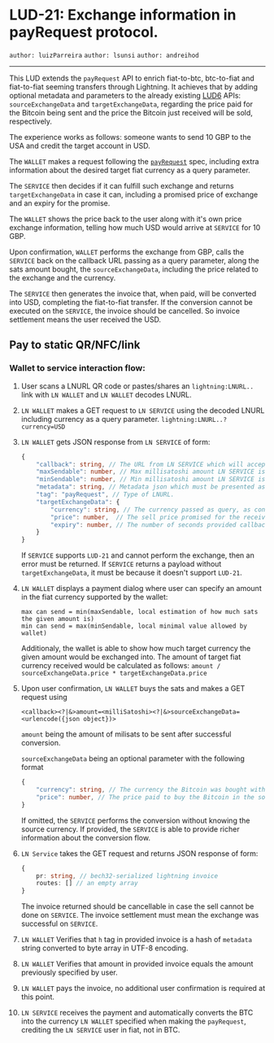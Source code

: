 LUD-21: Exchange information in payRequest protocol.
===============================

`author: luizParreira`
`author: lsunsi`
`author: andreihod`

---

This LUD extends the `payRequest` API to enrich fiat-to-btc, btc-to-fiat and fiat-to-fiat seeming transfers through Lightning. It achieves that by adding optional metadata and parameters to the already existing [LUD6](https://github.com/fiatjaf/lnurl-rfc/blob/luds/06.md) APIs: `sourceExchangeData` and `targetExchangeData`, regarding the price paid for the Bitcoin being sent and the price the Bitcoin just received will be sold, respectively.

The experience works as follows: someone wants to send 10 GBP to the USA and credit the target account in USD.

The `WALLET` makes a request following the [`payRequest`](https://github.com/fiatjaf/lnurl-rfc/blob/luds/06.md) spec, including extra information about the desired target fiat currency as a query parameter.

The `SERVICE` then decides if it can fulfill such exchange and returns `targetExchangeData` in case it can, including a promised price of exchange and an expiry for the promise.

The `WALLET` shows the price back to the user along with it's own price exchange information, telling how much USD would arrive at `SERVICE` for 10 GBP.

Upon confirmation, `WALLET` performs the exchange from GBP, calls the `SERVICE` back on the callback URL passing as a query parameter, along the sats amount bought, the `sourceExchangeData`, including the price related to the exchange and the currency.

The `SERVICE` then generates the invoice that, when paid, will be converted into USD, completing the fiat-to-fiat transfer. If the conversion cannot be executed on the `SERVICE`, the invoice should be cancelled. So invoice settlement means the user received the USD.

## Pay to static QR/NFC/link

### Wallet to service interaction flow:

1. User scans a LNURL QR code or pastes/shares an `lightning:LNURL..` link with `LN WALLET` and `LN WALLET` decodes LNURL.
2. `LN WALLET` makes a GET request to `LN SERVICE` using the decoded LNURL including currency as a query parameter.
    `lightning:LNURL..?currency=USD`
3. `LN WALLET` gets JSON response from `LN SERVICE` of form:

    ```Typescript
    {
        "callback": string, // The URL from LN SERVICE which will accept the pay request parameters.
        "maxSendable": number, // Max millisatoshi amount LN SERVICE is willing to receive.
        "minSendable": number, // Min millisatoshi amount LN SERVICE is willing to receive, can not be less than 1 or more than `maxSendable`.
        "metadata": string, // Metadata json which must be presented as raw string here, this is required to pass signature verification at a later step.
        "tag": "payRequest", // Type of LNURL.
        "targetExchangeData": {
            "currency": string, // The currency passed as query, as confirmation that it is accepted.
            "price": number,  // The sell price promised for the received Bitcoin in given currency.
            "expiry": number, // The number of seconds provided callback and price is valid.
        }
    }
    ```

    If `SERVICE` supports `LUD-21` and cannot perform the exchange, then an error must be returned.
    If `SERVICE` returns a payload without `targetExchangeData`, it must be because it doesn't support `LUD-21`.

3. `LN WALLET` displays a payment dialog where user can specify an amount in the fiat currency supported by the wallet:

	```
	max can send = min(maxSendable, local estimation of how much sats the given amount is)
	min can send = max(minSendable, local minimal value allowed by wallet)
	```

    Additionaly, the wallet is able to show how much target currency the given amount would be exchanged into.
    The amount of target fiat currency received would be calculated as follows:
        `amount / sourceExchangeData.price * targetExchangeData.price`

4. Upon user confirmation, `LN WALLET` buys the sats and makes a GET request using

	```
	<callback><?|&>amount=<milliSatoshi><?|&>sourceExchangeData=<urlencode({json object})>
	```

    `amount` being the amount of milisats to be sent after successful conversion.

    `sourceExchangeData` being an optional parameter with the following format

    ```Typescript
    {
        "currency": string, // The currency the Bitcoin was bought with.
        "price": number, // The price paid to buy the Bitcoin in the source currency.
    }
    ```

    If omitted, the `SERVICE` performs the conversion without knowing the source currency.
    If provided, the `SERVICE` is able to provide richer information about the conversion flow.

5. `LN Service` takes the GET request and returns JSON response of form:

	```Typescript
	{
	    pr: string, // bech32-serialized lightning invoice
        routes: [] // an empty array
	}
	```

    The invoice returned should be cancellable in case the sell cannot be done on `SERVICE`.
    The invoice settlement must mean the exchange was successful on `SERVICE`.

6. `LN WALLET` Verifies that `h` tag in provided invoice is a hash of `metadata` string converted to byte array in UTF-8 encoding.
7. `LN WALLET` Verifies that amount in provided invoice equals the amount previously specified by user.
8. `LN WALLET` pays the invoice, no additional user confirmation is required at this point.
9. `LN SERVICE` receives the payment and automatically converts the BTC into the currency `LN WALLET` specified when making the `payRequest`, crediting the `LN SERVICE` user in fiat, not in BTC.
